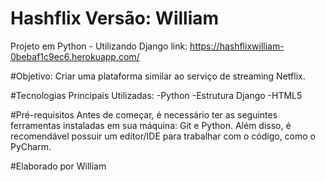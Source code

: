 # Hashflix Versão: William
Projeto em Python - Utilizando Django
link: https://hashflixwilliam-0bebaf1c9ec6.herokuapp.com/

#Objetivo:
Criar uma plataforma similar ao serviço de streaming Netflix.

#Tecnologias Principais Utilizadas:
-Python
-Estrutura Django
-HTML5

#Pré-requisitos
Antes de começar, é necessário ter as seguintes ferramentas instaladas em sua máquina: Git e Python. Além disso, é recomendável possuir um editor/IDE para trabalhar com o código, como o PyCharm.

#Elaborado por William
